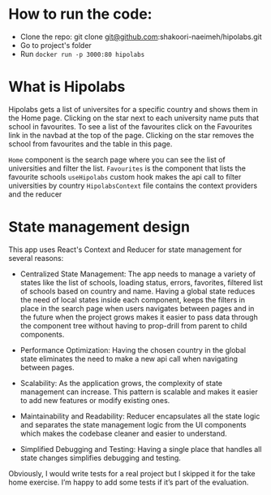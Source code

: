 # How to run the code:
- Clone the repo: git clone git@github.com:shakoori-naeimeh/hipolabs.git
- Go to project's folder
- Run `docker run -p 3000:80 hipolabs`

# What is Hipolabs
Hipolabs gets a list of universites for a specific country and shows them in the Home page. 
Clicking on the star next to each university name puts that school in favourites. 
To see a list of the favourites click on the Favourites link in the navbad at the top of 
the page. Clicking on the star removes the school from favourites and the table in this page.

`Home` component is the search page where you can see the list of universities and filter the list.
`Favourites` is the component that lists the favourite schools
`useHipolabs` custom hook makes the api call to filter universities by country
`HipolabsContext` file contains the context providers and the reducer

# State management design
This app uses React's Context and Reducer for state management for several reasons:

- Centralized State Management: The app needs to manage a variety of states like the list of schools, loading status, errors, favorites, filtered list of schools based on country and name. 
Having a global state reduces the need of local states inside each component, keeps the filters in place in the search page when users navigates between pages and in the future when the
project grows makes it easier to pass data through the component tree without having to prop-drill from parent to child components.

- Performance Optimization: Having the chosen country in the global state eliminates the need to make a new api call when navigating between pages. 

- Scalability: As the application grows, the complexity of state management can increase. This pattern is scalable and makes it easier to add new features or modify existing ones.

- Maintainability and Readability: Reducer encapsulates all the state logic and separates the state management logic from the UI components which makes the codebase cleaner and easier to understand.

- Simplified Debugging and Testing: Having a single place that handles all state changes simplifies debugging and testing. 

Obviously, I would write tests for a real project but I skipped it for the take home exercise. I’m happy to add some tests if it’s part of the evaluation.
